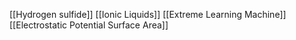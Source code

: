 [[Hydrogen sulfide]]
[[Ionic Liquids]]
[[Extreme Learning Machine]]
[[Electrostatic Potential Surface Area]]
